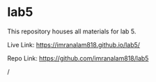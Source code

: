 # lab5

This repository houses all materials for lab 5.

Live Link: https://imranalam818.github.io/lab5/


Repo Link: https://github.com/imranalam818/lab5



/
